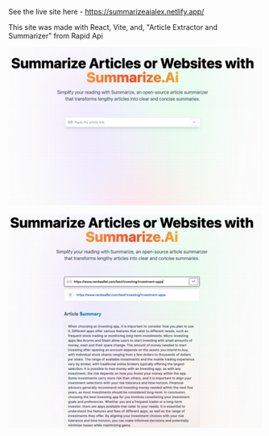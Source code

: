 See the live site here - https://summarizeaialex.netlify.app/

This site was made with React, Vite, and, "Article Extractor and Summarizer" from Rapid Api

![Home Page](./src/assets/HomePage.png)

![Summarized Article](./src/assets/Example.png)
